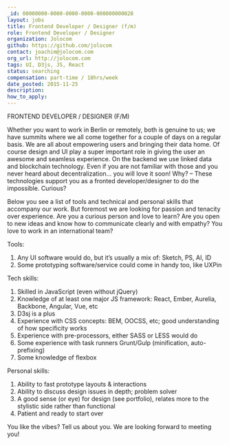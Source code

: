 ```yaml
---
_id: 00000000-0000-0000-0000-000000000028
layout: jobs
title: Frontend Developer / Designer (f/m)
role: Frontend Developer / Designer
organization: Jolocom
github: https://github.com/jolocom
contact: joachim@jolocom.com
org_url: http://jolocom.com
tags: UI, D3js, JS, React
status: searching
compensation: part-time / 18hrs/week
date_posted: 2015-11-25
description:
how_to_apply:
---
```

FRONTEND DEVELOPER / DESIGNER (F/M)

Whether you want to work in Berlin or remotely, both is genuine to us; we have summits where we all come together for a couple of days on a regular basis.
We are all about empowering users and bringing their data home.
Of course design and UI play a super important role in giving the user an awesome and seamless experience.
On the backend we use linked data and blockchain technology.
Even if you are not familiar with those and you never heard about decentralization… you will love it soon!
Why? – These technologies support you as a fronted developer/designer to do the impossible. Curious?

Below you see a list of tools and technical and personal skills that accompany our work.
But foremost we are looking for passion and tenacity over experience.
Are you a curious person and love to learn?
Are you open to new ideas and know how to communicate clearly and with empathy?
You love to work in an international team?

Tools:
1. Any UI software would do, but it’s usually a mix of: Sketch, PS, AI, ID
2. Some prototyping software/service could come in handy too, like UXPin

Tech skills:
1. Skilled in JavaScript (even without jQuery)
2. Knowledge of at least one major JS framework: React, Ember, Aurelia, Backbone, Angular, Vue, etc
3. D3sj is a plus
4. Experience with CSS concepts: BEM, OOCSS, etc; good understanding of how specificity works
5. Experience with pre-processors, either SASS or LESS would do
6. Some experience with task runners Grunt/Gulp (minification, auto-prefixing)
7. Some knowledge of flexbox

Personal skills:
1. Ability to fast prototype layouts & interactions
2. Ability to discuss design issues in depth; problem solver
3. A good sense (or eye) for design (see portfolio), relates more to the stylistic side rather than functional
4. Patient and ready to start over

You like the vibes? Tell us about you. We are looking forward to meeting you!

